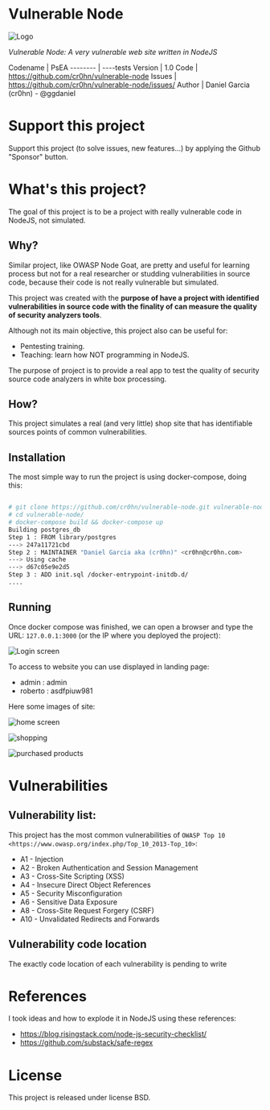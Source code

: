 Vulnerable Node
===============

![Logo](https://raw.githubusercontent.com/cr0hn/vulnerable-node/master/images/logo-small.png)

*Vulnerable Node: A very vulnerable web site written in NodeJS*

Codename | PsEA
-------- | ----tests
Version | 1.0
Code | https://github.com/cr0hn/vulnerable-node
Issues | https://github.com/cr0hn/vulnerable-node/issues/
Author | Daniel Garcia (cr0hn) - @ggdaniel

# Support this project

Support this project (to solve issues, new features...) by applying the Github "Sponsor" button.

# What's this project?

The goal of this project is to be a project with really vulnerable code in NodeJS, not simulated.

## Why?

Similar project, like OWASP Node Goat, are pretty and useful for learning process but not for a real researcher or studding vulnerabilities in source code, because their code is not really vulnerable but simulated.

This project was created with the **purpose of have a project with identified vulnerabilities in source code with the finality of can measure the quality of security analyzers tools**.

Although not its main objective, this project also can be useful for:

- Pentesting training.
- Teaching: learn how NOT programming in NodeJS.

The purpose of project is to provide a real app to test the quality of security source code analyzers in white box processing.

## How?

This project simulates a real (and very little) shop site that has identifiable sources points of common vulnerabilities.

## Installation

The most simple way to run the project is using docker-compose, doing this:

```bash

# git clone https://github.com/cr0hn/vulnerable-node.git vulnerable-node
# cd vulnerable-node/
# docker-compose build && docker-compose up
Building postgres_db
Step 1 : FROM library/postgres
---> 247a11721cbd
Step 2 : MAINTAINER "Daniel Garcia aka (cr0hn)" <cr0hn@cr0hn.com>
---> Using cache
---> d67c05e9e2d5
Step 3 : ADD init.sql /docker-entrypoint-initdb.d/
....
```

## Running

Once docker compose was finished, we can open a browser and type the URL: `127.0.0.1:3000` (or the IP where you deployed the project):

![Login screen](https://raw.githubusercontent.com/cr0hn/vulnerable-node/master/images/login.jpg)

To access to website you can use displayed in landing page:

- admin : admin
- roberto : asdfpiuw981

Here some images of site:

![home screen](https://raw.githubusercontent.com/cr0hn/vulnerable-node/master/images/home.jpg)

![shopping](https://raw.githubusercontent.com/cr0hn/vulnerable-node/master/images/shop.jpg)

![purchased products](https://raw.githubusercontent.com/cr0hn/vulnerable-node/master/images/purchased.jpg)

# Vulnerabilities

## Vulnerability list:

This project has the most common vulnerabilities of `OWASP Top 10 <https://www.owasp.org/index.php/Top_10_2013-Top_10>`:

- A1  - Injection
- A2  - Broken Authentication and Session Management
- A3  - Cross-Site Scripting (XSS)
- A4  - Insecure Direct Object References
- A5  - Security Misconfiguration
- A6  - Sensitive Data Exposure
- A8  - Cross-Site Request Forgery (CSRF)
- A10 - Unvalidated Redirects and Forwards

## Vulnerability code location

The exactly code location of each vulnerability is pending to write

# References

I took ideas and how to explode it in NodeJS using these references:

- https://blog.risingstack.com/node-js-security-checklist/
- https://github.com/substack/safe-regex

# License

This project is released under license BSD.
